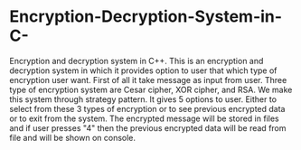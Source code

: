 # Encryption-Decryption-System-in-C-
Encryption and decryption system in C++. This is an encryption and decryption system in which it provides option to user that which type of encryption user want. First of all it take message as input from user. Three type of encryption system are Cesar cipher, XOR cipher, and RSA. We make this system through strategy pattern. It gives 5 options to user.  Either to select from these 3 types of encryption or to see previous encrypted data or to exit from the system. The encrypted message will be stored in files and if user presses "4" then the previous encrypted data will be read from file and will be shown on console.
